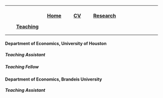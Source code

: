 ___

<h3> 
    <p align="center"> <a href="https://xmgbautista.github.io/">Home</a> &emsp;&emsp; 
    <a href="https://xmgbautista.github.io/cv_xmgbautista.pdf">CV</a> &emsp;&emsp; 
    <a href="https://xmgbautista.github.io/research">Research</a> </p> &emsp;&emsp; 
    <a href="https://xmgbautista.github.io/teaching">Teaching</a> </p>
</h3>

___

#### Department of Economics, University of Houston
##### Teaching Assistant
##### Teaching Fellow

#### Department of Economics, Brandeis University
##### Teaching Assistant
